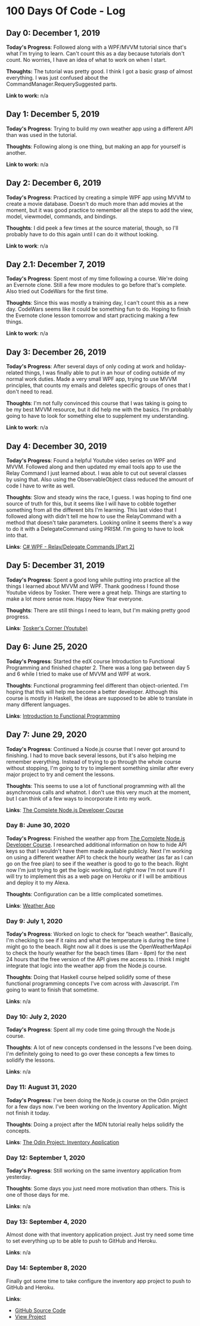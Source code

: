 # 100 Days Of Code - Log

## Day 0: December 1, 2019

**Today's Progress**: Followed along with a WPF/MVVM tutorial since that's what I'm trying to learn. Can't count this as a day because tutorials don't count. No worries, I have an idea of what to work on when I start.

**Thoughts:** The tutorial was pretty good. I think I got a basic grasp of almost everything. I was just confused about the CommandManager.RequerySuggested parts.

**Link to work:** n/a

## Day 1: December 5, 2019

**Today's Progress**: Trying to build my own weather app using a different API than was used in the tutorial.

**Thoughts**: Following along is one thing, but making an app for yourself is another.

**Link to work:** n/a

## Day 2: December 6, 2019

**Today's Progress**: Practiced by creating a simple WPF app using MVVM to create a movie database. Doesn't do much more than add movies at the moment, but it was good practice to remember all the steps to add the view, model, viewmodel, commands, and bindings.

**Thoughts**: I did peek a few times at the source material, though, so I'll probably have to do this again until I can do it without looking.

**Link to work**: n/a

## Day 2.1: December 7, 2019

**Today's Progress**: Spent most of my time following a course. We're doing an Evernote clone. Still a few more modules to go before that's complete. Also tried out CodeWars for the first time.

**Thoughts**: Since this was mostly a training day, I can't count this as a new day. CodeWars seems like it could be something fun to do. Hoping to finish the Evernote clone lesson tomorrow and start practicing making a few things.

**Link to work**: n/a

## Day 3: December 26, 2019

**Today's Progress**: After several days of only coding at work and holiday-related things, I was finally able to put in an hour of coding outside of my normal work duties. Made a very small WPF app, trying to use MVVM principles, that counts my emails and deletes specific groups of ones that I don't need to read.

**Thoughts**: I'm not fully convinced this course that I was taking is going to be my best MVVM resource, but it did help me with the basics. I'm probably going to have to look for something else to supplement my understanding.

**Link to work**: n/a

## Day 4: December 30, 2019

**Today's Progress**: Found a helpful Youtube video series on WPF and MVVM. Followed along and then updated my email tools app to use the Relay Command I just learned about. I was able to cut out several classes by using that. Also using the ObservableObject class reduced the amount of code I have to write as well.

**Thoughts**: Slow and steady wins the race, I guess. I was hoping to find one source of truth for this, but it seems like I will have to cobble together something from all the different bits I'm learning. This last video that I followed along with didn't tell me how to use the RelayCommand with a method that doesn't take parameters. Looking online it seems there's a way to do it with a DelegateCommand using PRISM. I'm going to have to look into that.

**Links**: [C# WPF - Relay/Delegate Commands [Part 2]](https://youtu.be/8WfD2cFRymM)

## Day 5: December 31, 2019

**Today's Progress**: Spent a good long while putting into practice all the things I learned about MVVM and WPF. Thank goodness I found those Youtube videos by Tosker. There were a great help. Things are starting to make a lot more sense now. Happy New Year everyone.

**Thoughts**: There are still things I need to learn, but I'm making pretty good progress.

**Links**: [Tosker's Corner (Youtube)](https://www.youtube.com/channel/UCXZWxO7EUC0ZSoeZIR2V9UQ/videos)

## Day 6: June 25, 2020

**Today's Progress**: Started the edX course Introduction to Functional Programming and finished chapter 2. There was a long gap between day 5 and 6 while I tried to make use of MVVM and WPF at work.

**Thoughts**: Functional programming feel different than object-oriented. I'm hoping that this will help me become a better developer. Although this course is mostly in Haskell, the ideas are supposed to be able to translate in many different languages.

**Links**: [Introduction to Functional Programming](https://courses.edx.org/courses/course-v1:DelftX+FP101x+3T2015/course/)

## Day 7: June 29, 2020

**Today's Progress**: Continued a Node.js course that I never got around to finishing. I had to move back several lessons, but it's also helping me remember everything. Instead of trying to go through the whole course without stopping, I'm going to try to implement something similar after every major project to try and cement the lessons.

**Thoughts**: This seems to use a lot of functional programming with all the asynchronous calls and whatnot. I don't use this very much at the moment, but I can think of a few ways to incorporate it into my work.

**Links**: [The Complete Node.js Developer Course](https://www.udemy.com/course/the-complete-nodejs-developer-course-2/)

### Day 8: June 30, 2020

**Today's Progress**: Finished the weather app from [The Complete Node.js Developer Course](https://www.udemy.com/course/the-complete-nodejs-developer-course-2/). I researched additional information on how to hide API keys so that I wouldn't have them made available publicly. Next I'm working on using a different weather API to check the hourly weather (as far as I can go on the free plan) to see if the weather is good to go to the beach. Right now I'm just trying to get the logic working, but right now I'm not sure if I will try to implement this as a web page on Heroku or if I will be ambitious and deploy it to my Alexa.

**Thoughts**: Configuration can be a little complicated sometimes.

**Links**: [Weather App](https://kfp-weather-application.herokuapp.com/)

### Day 9: July 1, 2020

**Today's Progress**: Worked on logic to check for "beach weather". Basically, I'm checking to see if it rains and what the temperature is during the time I might go to the beach. Right now all it does is use the OpenWeatherMapApi to check the hourly weather for the beach times (8am - 8pm) for the next 24 hours that the free version of the API gives me access to. I think I might integrate that logic into the weather app from the Node.js course.

**Thoughts**: Doing that Haskell course helped solidify some of these functional programming concepts I've com across with Javascript. I'm going to want to finish that sometime.

**Links**: n/a

### Day 10: July 2, 2020

**Today's Progress**: Spent all my code time going through the Node.js course.

**Thoughts**: A lot of new concepts condensed in the lessons I've been doing. I'm definitely going to need to go over these concepts a few times to solidify the lessons.

**Links**: n/a

### Day 11: August 31, 2020

**Today's Progress**: I've been doing the Node.js course on the Odin project for a few days now. I've been working on the Inventory Application. Might not finish it today.

**Thoughts**: Doing a project after the MDN tutorial really helps solidify the concepts.

**Links**: [The Odin Project: Inventory Application](https://www.theodinproject.com/courses/nodejs/lessons/inventory-application)

### Day 12: September 1, 2020

**Today's Progress**: Still working on the same inventory application from yesterday.

**Thoughts**: Some days you just need more motivation than others. This is one of those days for me.

**Links**: n/a

### Day 13: September 4, 2020

Almost done with that inventory application project. Just try need some time to set everything up to be able to push to GitHub and Heroku.

**Links**: n/a

### Day 14: September 8, 2020

Finally got some time to take configure the inventory app project to push to GitHub and Heroku.

**Links**:

* [GitHub Source Code](https://github.com/kungfuphil/guitar-shop)
* [View Project](https://nameless-earth-13320.herokuapp.com/catalog)

<!--

### Day 1: June 27, Monday

**Today's Progress**: I've gone through many exercises on FreeCodeCamp.

**Thoughts** I've recently started coding, and it's a great feeling when I finally solve an algorithm challenge after a lot of attempts and hours spent.

**Link(s) to work**
1. [Find the Longest Word in a String](https://www.freecodecamp.com/challenges/find-the-longest-word-in-a-string)
2. [Title Case a Sentence](https://www.freecodecamp.com/challenges/title-case-a-sentence)
-->
